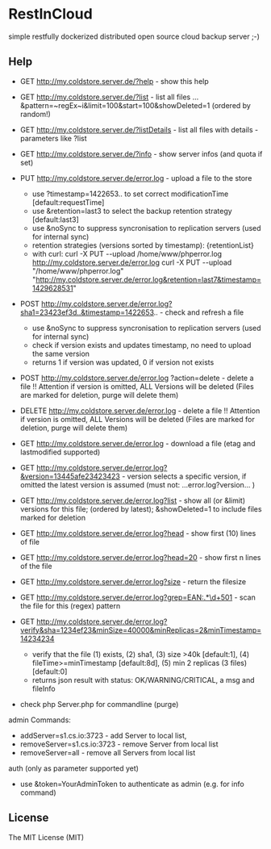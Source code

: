 # RestInCloud

simple restfully dockerized distributed open source cloud backup server ;-)

## Help

 * GET http://my.coldstore.server.de/?help - show this help
 * GET http://my.coldstore.server.de/?list - list all files ... &pattern=~regEx~i&limit=100&start=100&showDeleted=1 (ordered by random!)
 * GET http://my.coldstore.server.de/?listDetails -  list all files with details - parameters like ?list
 * GET http://my.coldstore.server.de/?info - show server infos (and quota if set)

 * PUT http://my.coldstore.server.de/error.log - upload a file to the store
   - use ?timestamp=1422653.. to set correct modificationTime [default:requestTime]
   - use &retention=last3 to select the backup retention strategy [default:last3]
   - use &noSync to suppress syncronisation to replication servers (used for internal sync)
   - retention strategies (versions sorted by timestamp):
{retentionList}
   - with curl:
     curl -X PUT --upload /home/www/phperror.log http://my.coldstore.server.de/error.log
     curl -X PUT --upload "/home/www/phperror.log" "http://my.coldstore.server.de/error.log&retention=last7&timestamp=1429628531"

 * POST http://my.coldstore.server.de/error.log?sha1=23423ef3d..&timestamp=1422653.. - check and refresh a file
   - use &noSync to suppress syncronisation to replication servers (used for internal sync)
   - check if version exists and updates timestamp, no need to upload the same version
   - returns 1 if version was updated, 0 if version not exists

 * POST http://my.coldstore.server.de/error.log  ?action=delete  - delete a file !! Attention if version is omitted, ALL Versions will be deleted (Files are marked for deletion, purge will delete them)
 * DELETE http://my.coldstore.server.de/error.log   - delete a file !! Attention if version is omitted, ALL Versions will be deleted (Files are marked for deletion, purge will delete them)


 * GET http://my.coldstore.server.de/error.log - download a file (etag and lastmodified supported)
 * GET http://my.coldstore.server.de/error.log?&version=13445afe23423423 - version selects a specific version, if omitted the latest version is assumed (must not: ...error.log?version... )
 * GET http://my.coldstore.server.de/error.log?list - show all (or &limit) versions for this file; (ordered by latest); &showDeleted=1 to include files marked for deletion
 * GET http://my.coldstore.server.de/error.log?head - show first (10) lines of file
 * GET http://my.coldstore.server.de/error.log?head=20 - show first n lines of the file
 * GET http://my.coldstore.server.de/error.log?size - return the filesize
 * GET http://my.coldstore.server.de/error.log?grep=EAN:.*\d+501 - scan the file for this (regex) pattern
 * GET http://my.coldstore.server.de/error.log?verify&sha=1234ef23&minSize=40000&minReplicas=2&minTimestamp=14234234
    - verify that the file (1) exists, (2) sha1, (3) size >40k [default:1], (4) fileTime>=minTimestamp [default:8d], (5) min 2 replicas (3 files) [default:0]
    - returns json result with status: OK/WARNING/CRITICAL, a msg and fileInfo

 * check php Server.php for commandline (purge)

 admin Commands:
 * addServer=s1.cs.io:3723 - add Server to local list,
 * removeServer=s1.cs.io:3723 - remove Server from local list
 * removeServer=all - remove all Servers from local list

 auth (only as parameter supported yet)
 * use &token=YourAdminToken to authenticate as admin (e.g. for info command)

## License

The MIT License (MIT)